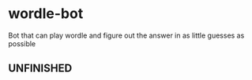 # wordle-bot

Bot that can play wordle and figure out the answer in as little guesses as possible

## UNFINISHED
